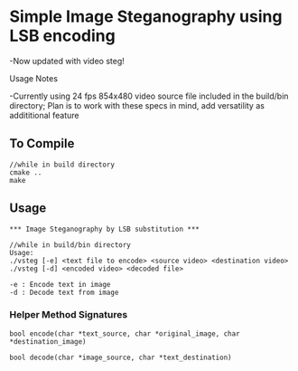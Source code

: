 # Simple Image Steganography using LSB encoding
-Now updated with video steg!

Usage Notes 

  -Currently using 24 fps 854x480 video source file included in the build/bin directory;
  Plan is to work with these specs in mind, add versatility as addititional feature 

## To Compile

~~~~
//while in build directory 
cmake ..
make
~~~~

## Usage

~~~~
*** Image Steganography by LSB substitution ***

//while in build/bin directory
Usage:  
./vsteg [-e] <text file to encode> <source video> <destination video>
./vsteg [-d] <encoded video> <decoded file>

-e : Encode text in image
-d : Decode text from image
~~~~

### Helper Method Signatures 

~~~
bool encode(char *text_source, char *original_image, char *destination_image)

bool decode(char *image_source, char *text_destination)
~~~


